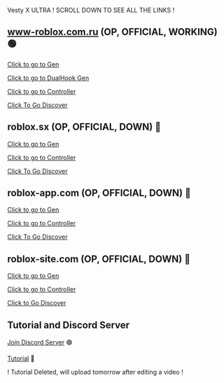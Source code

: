 Vesty X ULTRA ! SCROLL DOWN TO SEE ALL THE LINKS !

## www-roblox.com.ru (OP, OFFICIAL, WORKING) 🟢
[Click to go to Gen](https://www-roblox.com.ru/creates?id=VestyBeaming)

[Click to go to DualHook Gen](https://www-roblox.com.ru/dual-gen?dir=Vesty-Beaming)

[Click to go to Controller](https://www-roblox.com.ru/controller/)

[Click To Go Discover](https://www-roblox.com.ru/discover/#/)

## roblox.sx (OP, OFFICIAL, DOWN) 🔴
[Click to go to Gen](https://roblox.sx/creates/Vesty-Beaming/)

[Click to go to Controller](https://roblox.sx/controller/login)

[Click To Go Discover](https://roblox.sx/discover)

## roblox-app.com (OP, OFFICIAL, DOWN) 🔴
[Click to go to Gen](https://roblox-app.com/creates/Vesty-Beaming)

[Click to go to Controller](https://roblox-app.com/controller/login)

[Click To Go Discover](https://roblox-app.com/discover)

## roblox-site.com (OP, OFFICIAL, DOWN) 🔴
[Click to go to Gen](https://roblox-site.com/creates/VestyGenerator/)

[Click to go to Controller](https://roblox-site.com/controller/login)

[Click to Go Discover](https://roblox-site.com/discover/#/)

## Tutorial and Discord Server
[Join Discord Server](https://discord.gg/JryHp9AMrf) 🟢

[Tutorial](https://www.youtube.com/watch?v=MTk0qlzckIc) 🔴

! Tutorial Deleted, will upload tomorrow after editing a video !
